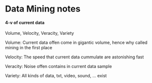 # Data Mining notes

#### 4-v of current data

Volume, Velocity, Veracity, Variety

Volume: Current data offen come in gigantic volume, hence why called mining in the first place

Velocity: The speed that current data cummulate are astonishing fast

Veracity: Noise offen contains in current data sample

Variety: All kinds of data, txt, video, sound, ... exist